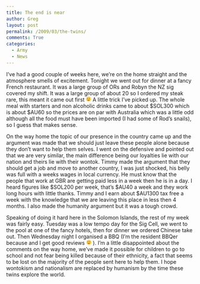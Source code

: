 ```yaml
---
title: The end is near
author: Greg
layout: post
permalink: /2009/03/the-twins/
comments: True
categories:
  - Army
  - News
---
```

I&#8217;ve had a good couple of weeks here, we&#8217;re on the home straight and the atmosphere smells of excitement. Tonight we went out for dinner at a fancy French restaurant. It was a large group of ORs and Robyn the NZ sig covered my shift. It was a large group of about 20 so I ordered my steak rare, this meant it came out first <img src="/wp-content/smilies/simple-smile.png" alt=":)" class="wp-smiley" style="height: 1em; max-height: 1em;" /> A little trick I&#8217;ve picked up. The whole meal with starters and non alcoholic drinks came to about $SOL300 which is about $AU60 so the prices are on par with Australia which was a little odd although all the food must have been imported (I had some of Rod&#8217;s snails), so I guess that makes sense.

On the way home the topic of our presence in the country came up and the argument was made that we should just leave these people alone because they don&#8217;t want to help them selves. I went on the defensive and pointed out that we are very similar, the main difference being our loyalties lie with our nation and theirs lie with their wontok. Timmy made the argument that they should get a job and move to another country, I was just shocked, his belly was full with a weeks wages in local currency. He must know that the people that work at GBR are getting paid less in a week then he is in a day. I heard figures like $SOL200 per week, that&#8217;s $AU40 a week and they work long hours with little thanks. Timmy and I earn about $AU1300 tax free a week with the knowledge that we are leaving this place in less then 4 months. I also made the humanity argument but it was a tough crowd.

Speaking of doing it hard here in the Solomon Islands, the rest of my week was fairly easy. Tuesday was a low tempo day for the Sig Cell, we went to the pool at one of the fancy hotels, then for dinner we ordered Chinese take out. Then Wednesday night I organised a BBQ (I&#8217;m the resident BBQer because and I get good reviews <img src="/wp-content/smilies/simple-smile.png" alt=":)" class="wp-smiley" style="height: 1em; max-height: 1em;" /> ). I&#8217;m a little disappointed about the comments on the way home, we&#8217;ve made it possible for children to go to school and not fear being killed because of their ethnicity, a fact that seems to be lost on the majority of the people sent here to help them. I hope wontokism and nationalism are replaced by humanism by the time these twins explore the world.